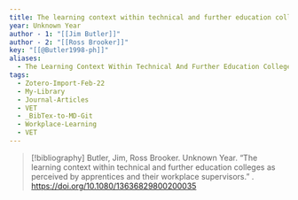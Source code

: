 ```yaml
---
title: The learning context within technical and further education colleges as perceived by apprentices and their workplace supervisors
year: Unknown Year
author - 1: "[[Jim Butler]]"
author - 2: "[[Ross Brooker]]"
key: "[[@Butler1998-ph]]"
aliases:
  - The Learning Context Within Technical And Further Education Colleges As Perceived By Apprentices And Their Workplace Supervisors
tags:
  - Zotero-Import-Feb-22
  - My-Library
  - Journal-Articles
  - VET
  - _BibTex-to-MD-Git
  - Workplace-Learning
  - VET
---
```


> [!bibliography]
> Butler, Jim, Ross Brooker. Unknown Year. “The learning context within technical and further education colleges as perceived by apprentices and their workplace supervisors.” . https://doi.org/10.1080/13636829800200035